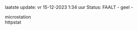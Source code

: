 laatste update: 
vr 15-12-2023  1:34   uur 
Status: FAALT - geel - 
<div class="service R">microstation</div><div class="service G">httpstat</div>